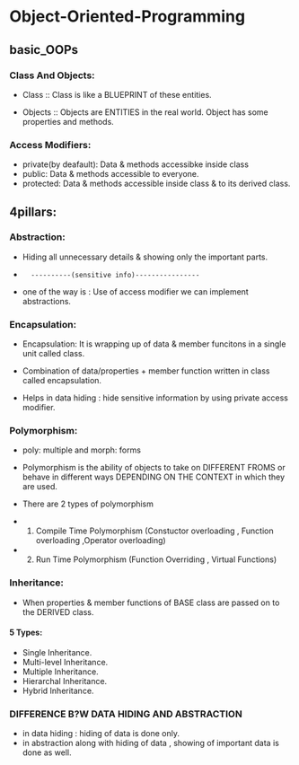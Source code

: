 # Object-Oriented-Programming


## basic_OOPs

### Class And Objects:
- Class :: Class is like a BLUEPRINT of these entities.

- Objects :: Objects are ENTITIES in the real world. Object has some properties and methods.

### Access Modifiers:
 - private(by deafault): Data & methods accessibke inside class
- public: Data & methods accessible to everyone.
- protected: Data & methods accessible inside class & to its derived class.



## 4pillars:

### Abstraction:
- Hiding all unnecessary details & showing only the important parts.
 -       ----------(sensitive info)----------------
- one of the way is : Use of access modifier we can implement abstractions.

### Encapsulation:
- Encapsulation: It is wrapping up of data & member funcitons in a single unit called class.
 - Combination of  data/properties + member function  written in class called encapsulation.

- Helps in data hiding : hide sensitive information by using private access modifier.
   
### Polymorphism:
- poly: multiple and morph: forms 

- Polymorphism is the ability of objects to take on  DIFFERENT FROMS or behave in different ways DEPENDING ON THE CONTEXT in which they are used.

- There are 2 types of polymorphism

- 1) Compile Time Polymorphism (Constuctor overloading , Function overloading ,Operator overloading)

- 2) Run Time Polymorphism (Function Overriding , Virtual Functions)

### Inheritance:
- When properties & member functions of BASE class are passed on to the DERIVED class.
####  5 Types:
- Single Inheritance.
- Multi-level Inheritance.
- Multiple  Inheritance.
- Hierarchal Inheritance.
- Hybrid Inheritance.

### **DIFFERENCE B?W DATA HIDING AND ABSTRACTION**

- in data hiding : hiding of data is done only.
- in abstraction along with hiding of data , showing of important data is done as well.
